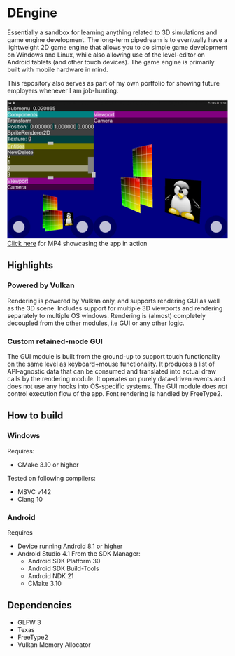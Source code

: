 # DEngine
Essentially a sandbox for learning anything related to 3D simulations and game engine development. The long-term pipedream is to eventually have a lightweight 2D game engine that allows you to do simple game development on Windows and Linux, while also allowing use of the level-editor on Android tablets (and other touch devices). The game engine is primarily built with mobile hardware in mind.

This repository also serves as part of my own portfolio for showing future employers whenever I am job-hunting.

![Screenshot](https://github.com/Didgy74/DEngine/raw/master/Screenshot.jpg)
[Click here](https://github.com/Didgy74/DEngine/raw/master/Usage%20showcase.mp4) for MP4 showcasing the app in action
## Highlights
 ### Powered by Vulkan
Rendering is powered by Vulkan only, and supports rendering GUI as well as the 3D scene. Includes support for multiple 3D viewports and rendering separately to multiple OS windows. Rendering is (almost) completely decoupled from the other modules, i.e GUI or any other logic.

 ### Custom retained-mode GUI
 The GUI module is built from the ground-up to support touch functionality on the same level as keyboard+mouse functionality. It produces a list of API-agnostic data that can be consumed and translated into actual draw calls by the rendering module. It operates on purely data-driven events and does not use any hooks into OS-specific systems. The GUI module does *not* control execution flow of the app. Font rendering is handled by FreeType2.

## How to build
### Windows
Requires:
 - CMake 3.10 or higher

Tested on following compilers:
 - MSVC v142
 - Clang 10
### Android
Requires
 - Device running Android 8.1 or higher
 - Android Studio 4.1
	 From the SDK Manager:
	 - Android SDK Platform 30
	 - Android SDK Build-Tools
	 - Android NDK 21
	 - CMake 3.10
## Dependencies
 - GLFW 3
 - Texas
 - FreeType2
 - Vulkan Memory Allocator

